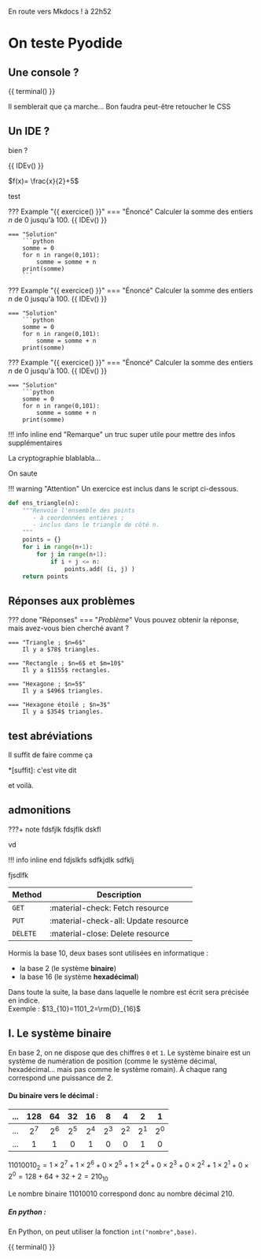  En route vers Mkdocs ! à 22h52

# On teste Pyodide

## Une console ?

{{ terminal() }}

Il semblerait que ça marche...
Bon faudra peut-être retoucher le CSS

## Un IDE ?

bien ?

{{ IDEv() }}

$f(x)= \frac{x}{2}+5$

test

??? Example "{{ exercice() }}"
    === "Énoncé"
        Calculer la somme des entiers $n$ de 0 jusqu'à 100.
        {{ IDEv() }}

    === "Solution"
        ```python
        somme = 0
        for n in range(0,101):
            somme = somme + n
        print(somme)
        ```


??? Example "{{ exercice() }}"
    === "Énoncé"
        Calculer la somme des entiers $n$ de 0 jusqu'à 100.
        {{ IDEv() }}

    === "Solution"
        ```python
        somme = 0
        for n in range(0,101):
            somme = somme + n
        print(somme)
       
??? Example "{{ exercice() }}"
    === "Énoncé"
        Calculer la somme des entiers $n$ de 0 jusqu'à 100.
        {{ IDEv() }}

    === "Solution"
        ```python
        somme = 0
        for n in range(0,101):
            somme = somme + n
        print(somme)
       


!!! info inline end "Remarque"
    un truc super utile pour mettre des infos supplémentaires


La cryptographie blablabla...

On saute



!!! warning "Attention"
    Un exercice est inclus dans le script ci-dessous.


```python
def ens_triangle(n):
    """Renvoie l'ensemble des points
       - à coordonnées entières ;
       - inclus dans le triangle de côté n.
    """
    points = {}
    for i in range(n+1):
        for j in range(n+1):
            if i + j <= n:
                points.add( (i, j) )
    return points
```

## Réponses aux problèmes <a name="réponses"></a>

??? done "Réponses"
    === "_Problème_"
        Vous pouvez obtenir la réponse, mais avez-vous bien cherché avant ?

    === "Triangle ; $n=6$"
        Il y a $78$ triangles.

    === "Rectangle ; $n=6$ et $m=10$"
        Il y a $1155$ rectangles.
    
    === "Hexagone ; $n=5$"
        Il y a $496$ triangles.

    === "Hexagone étoilé ; $n=3$"
        Il y a $354$ triangles.


## test abréviations

Il suffit de faire comme ça

*[suffit]: c'est vite dit

et voilà.

## admonitions

???+ note
    fdsfjlk
    fdsjflk
    dskfl


vd

!!! info inline end
    fdjslkfs
    sdfkjdlk
    sdfklj

fjsdlfk


| Method      | Description                          |
| ----------- | ------------------------------------ |
| `GET`       | :material-check:     Fetch resource  |
| `PUT`       | :material-check-all: Update resource |
| `DELETE`    | :material-close:     Delete resource |




Hormis la base 10, deux bases sont utilisées en informatique :

- la base 2  (le système **binaire**)
- la base 16 (le système **hexadécimal**)

Dans toute la suite, la base dans laquelle le nombre est écrit sera précisée en indice.  
Exemple : $13_{10}=1101_2=\rm{D}_{16}$

## I. Le système binaire 

En base 2, on ne dispose que des chiffres `0` et `1`. Le système binaire est un système de numération de position (comme le système décimal, hexadécimal... mais pas comme le système romain). À chaque rang correspond une puissance de 2.

#### Du binaire vers le décimal :
|...|128|64|32|16|8|4|2|1|
|:---:|:---:|:---:|:---:|:---:|:---:|:---:|:---:|:---:|
|...|$2^7$|$2^6$|$2^5$|$2^4$|$2^3$|$2^2$|$2^1$|$2^0$|
|...|1|1|0|1|0|0|1|0|



 $11010010_2=1 \times 2^7+ 1 \times 2^6+0 \times 2^5+1 \times 2^4+0 \times 2^3+0 \times 2^2+1 \times 2^1+0 \times 2^0=128+64+32+2=210_{10}$
 
 Le nombre binaire 11010010 correspond donc au nombre décimal 210.
 
 ##### En python :
 En Python, on peut utiliser la fonction `int("nombre",base)`.

{{ terminal() }}
